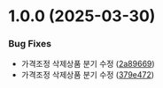# 1.0.0 (2025-03-30)


### Bug Fixes

* 가격조정 삭제상품 분기 수정 ([2a89669](https://github.com/daechan-jo/auto-store-services-price/commit/2a89669389b3881288b9e5df1c476b9a4c120aa8))
* 가격조정 삭제상품 분기 수정 ([379e472](https://github.com/daechan-jo/auto-store-services-price/commit/379e472df06da4a2ec35a9bbba51a4989e31ee10))
